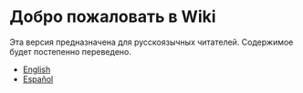 # Добро пожаловать в Wiki

Эта версия предназначена для русскоязычных читателей. Содержимое будет постепенно переведено.

* [English](../en/index.md)
* [Español](../es/index.md)

